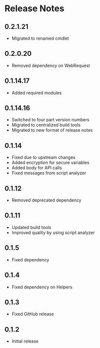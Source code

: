 # Release Notes

## 0.2.1.21

- Migrated to renamed cmdlet

## 0.2.0.20

- Removed dependency on WebRequest

## 0.1.14.17

- Added required modules

## 0.1.14.16

- Switched to four part version numbers
- Migrated to centralized build tools
- Migrated to new format of release notes

## 0.1.14

- Fixed due to upstream changes
- Added encryption for secure variables
- Added body for API calls
- Fixed messages from script analyzer

## 0.1.12

- Removed deprecated dependency

## 0.1.11

- Updated build tools
- Improved quality by using script analyzer

## 0.1.5

- Fixed dependency

## 0.1.4

- Fixed dependency on Helpers

## 0.1.3

- Fixed GitHub release

## 0.1.2

- Initial release